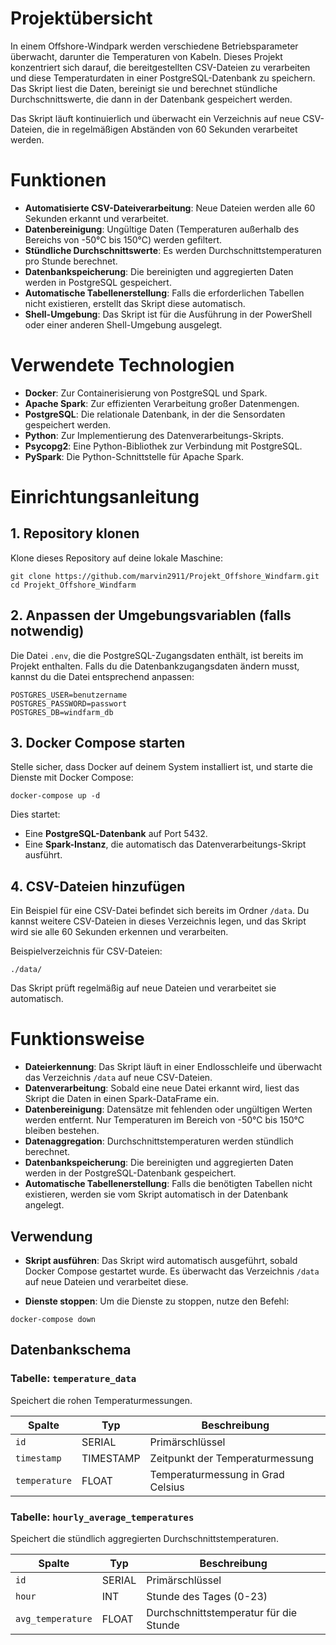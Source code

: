 # Projektübersicht
In einem Offshore-Windpark werden verschiedene Betriebsparameter überwacht, darunter die Temperaturen von Kabeln. Dieses Projekt konzentriert sich darauf, die bereitgestellten CSV-Dateien zu verarbeiten und diese Temperaturdaten in einer PostgreSQL-Datenbank zu speichern. Das Skript liest die Daten, bereinigt sie und berechnet stündliche Durchschnittswerte, die dann in der Datenbank gespeichert werden.

Das Skript läuft kontinuierlich und überwacht ein Verzeichnis auf neue CSV-Dateien, die in regelmäßigen Abständen von 60 Sekunden verarbeitet werden.

# Funktionen

- **Automatisierte CSV-Dateiverarbeitung**: Neue Dateien werden alle 60 Sekunden erkannt und verarbeitet.
- **Datenbereinigung**: Ungültige Daten (Temperaturen außerhalb des Bereichs von -50°C bis 150°C) werden gefiltert.
- **Stündliche Durchschnittswerte**: Es werden Durchschnittstemperaturen pro Stunde berechnet.
- **Datenbankspeicherung**: Die bereinigten und aggregierten Daten werden in PostgreSQL gespeichert.
- **Automatische Tabellenerstellung**: Falls die erforderlichen Tabellen nicht existieren, erstellt das Skript diese automatisch.
- **Shell-Umgebung**: Das Skript ist für die Ausführung in der PowerShell oder einer anderen Shell-Umgebung ausgelegt.

# Verwendete Technologien

- **Docker**: Zur Containerisierung von PostgreSQL und Spark.
- **Apache Spark**: Zur effizienten Verarbeitung großer Datenmengen.
- **PostgreSQL**: Die relationale Datenbank, in der die Sensordaten gespeichert werden.
- **Python**: Zur Implementierung des Datenverarbeitungs-Skripts.
- **Psycopg2**: Eine Python-Bibliothek zur Verbindung mit PostgreSQL.
- **PySpark**: Die Python-Schnittstelle für Apache Spark.

# Einrichtungsanleitung

## 1. Repository klonen

Klone dieses Repository auf deine lokale Maschine:

```
git clone https://github.com/marvin2911/Projekt_Offshore_Windfarm.git
cd Projekt_Offshore_Windfarm
```

## 2. Anpassen der Umgebungsvariablen (falls notwendig)

Die Datei `.env`, die die PostgreSQL-Zugangsdaten enthält, ist bereits im Projekt enthalten. Falls du die Datenbankzugangsdaten ändern musst, kannst du die Datei entsprechend anpassen:

```
POSTGRES_USER=benutzername
POSTGRES_PASSWORD=passwort
POSTGRES_DB=windfarm_db
```

## 3. Docker Compose starten

Stelle sicher, dass Docker auf deinem System installiert ist, und starte die Dienste mit Docker Compose:

```
docker-compose up -d
```

Dies startet:

- Eine **PostgreSQL-Datenbank** auf Port 5432.
- Eine **Spark-Instanz**, die automatisch das Datenverarbeitungs-Skript ausführt.

## 4. CSV-Dateien hinzufügen

Ein Beispiel für eine CSV-Datei befindet sich bereits im Ordner `/data`. Du kannst weitere CSV-Dateien in dieses Verzeichnis legen, und das Skript wird sie alle 60 Sekunden erkennen und verarbeiten.

Beispielverzeichnis für CSV-Dateien:

```
./data/
```
Das Skript prüft regelmäßig auf neue Dateien und verarbeitet sie automatisch.

# Funktionsweise

- **Dateierkennung**: Das Skript läuft in einer Endlosschleife und überwacht das Verzeichnis `/data` auf neue CSV-Dateien.
- **Datenverarbeitung**: Sobald eine neue Datei erkannt wird, liest das Skript die Daten in einen Spark-DataFrame ein.
- **Datenbereinigung**: Datensätze mit fehlenden oder ungültigen Werten werden entfernt. Nur Temperaturen im Bereich von -50°C bis 150°C bleiben bestehen.
- **Datenaggregation**: Durchschnittstemperaturen werden stündlich berechnet.
- **Datenbankspeicherung**: Die bereinigten und aggregierten Daten werden in der PostgreSQL-Datenbank gespeichert.
- **Automatische Tabellenerstellung**: Falls die benötigten Tabellen nicht existieren, werden sie vom Skript automatisch in der Datenbank angelegt.

## Verwendung

- **Skript ausführen**: Das Skript wird automatisch ausgeführt, sobald Docker Compose gestartet wurde. Es überwacht das Verzeichnis `/data` auf neue Dateien und verarbeitet diese.
  
- **Dienste stoppen**: Um die Dienste zu stoppen, nutze den Befehl:

```
docker-compose down
```

## Datenbankschema

### Tabelle: `temperature_data`

Speichert die rohen Temperaturmessungen.

| Spalte      | Typ        | Beschreibung                          |
|-------------|------------|----------------------------------------|
| `id`        | SERIAL     | Primärschlüssel                        |
| `timestamp` | TIMESTAMP  | Zeitpunkt der Temperaturmessung        |
| `temperature` | FLOAT    | Temperaturmessung in Grad Celsius      |

### Tabelle: `hourly_average_temperatures`

Speichert die stündlich aggregierten Durchschnittstemperaturen.

| Spalte            | Typ        | Beschreibung                                 |
|-------------------|------------|---------------------------------------------|
| `id`              | SERIAL     | Primärschlüssel                             |
| `hour`            | INT        | Stunde des Tages (0-23)                     |
| `avg_temperature` | FLOAT      | Durchschnittstemperatur für die Stunde      |



